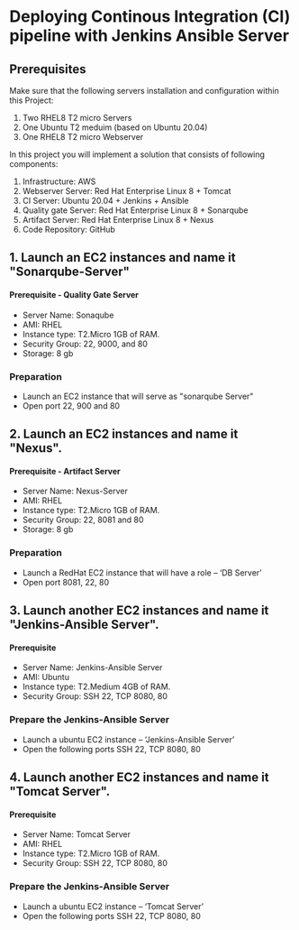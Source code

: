 # Deploying Continous Integration (CI) pipeline with Jenkins Ansible Server 


## Prerequisites
Make sure that the following servers installation and configuration within this Project:

1. Two RHEL8 T2 micro Servers
2. One Ubuntu T2 meduim  (based on Ubuntu 20.04)
3. One RHEL8 T2 micro Webserver



In this project you will implement a solution that consists of following components:

1. Infrastructure: AWS
2. Webserver Server: Red Hat Enterprise Linux 8 + Tomcat
3. CI Server: Ubuntu 20.04 + Jenkins + Ansible
4. Quality gate Server: Red Hat Enterprise Linux 8 + Sonarqube
5. Artifact Server: Red Hat Enterprise Linux 8 + Nexus
6. Code Repository: GitHub


## 1. Launch an EC2 instances and name it "Sonarqube-Server"

#### Prerequisite - Quality Gate Server
+ Server Name: Sonaqube
+ AMI:  RHEL 
+ Instance type:  T2.Micro 1GB of RAM.
+ Security Group: 22, 9000, and 80 
+ Storage: 8 gb

### Preparation 

-  Launch an EC2 instance that will serve as "sonarqube Server" 
-  Open port 22, 900 and 80 

## 2. Launch an EC2 instances and name it "Nexus". 

#### Prerequisite - Artifact Server
+ Server Name: Nexus-Server
+ AMI:  RHEL 
+ Instance type:  T2.Micro 1GB of RAM.
+ Security Group: 22, 8081 and 80
+ Storage: 8 gb 

### Preparation  

-  Launch a RedHat EC2 instance that will have a role – ‘DB Server’
-  Open port 8081, 22, 80 

## 3. Launch another EC2 instances and name it "Jenkins-Ansible Server". 

#### Prerequisite
+ Server Name: Jenkins-Ansible Server
+ AMI:  Ubuntu 
+ Instance type:  T2.Medium 4GB of RAM.
+ Security Group: SSH 22, TCP 8080, 80 


### Prepare the Jenkins-Ansible Server

-  Launch a ubuntu EC2 instance – ‘Jenkins-Ansible Server’
-  Open the following ports SSH 22, TCP 8080, 80

## 4. Launch another EC2 instances and name it "Tomcat Server". 

#### Prerequisite
+ Server Name: Tomcat Server
+ AMI:  RHEL 
+ Instance type: T2.Micro 1GB of RAM.
+ Security Group: SSH 22, TCP 8080, 80 


### Prepare the Jenkins-Ansible Server

-  Launch a ubuntu EC2 instance – ‘Tomcat Server’
-  Open the following ports SSH 22, TCP 8080, 80
